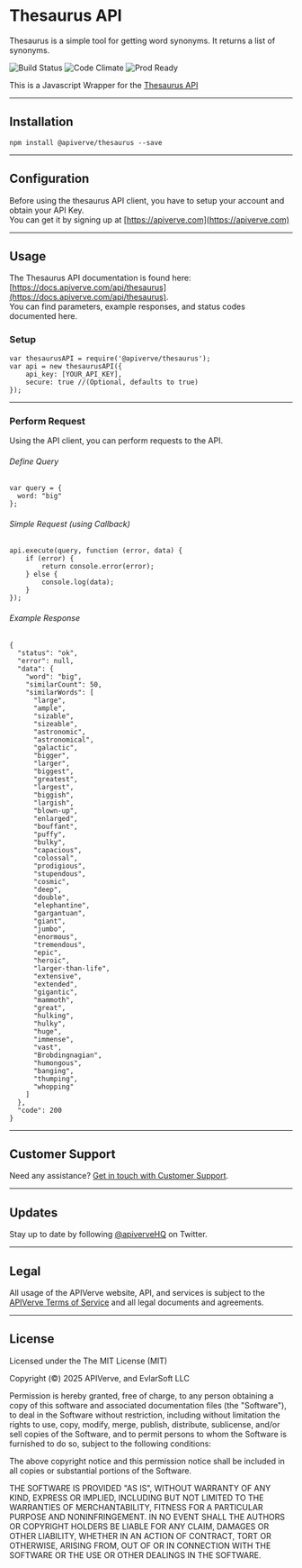 Thesaurus API
============

Thesaurus is a simple tool for getting word synonyms. It returns a list of synonyms.

![Build Status](https://img.shields.io/badge/build-passing-green)
![Code Climate](https://img.shields.io/badge/maintainability-B-purple)
![Prod Ready](https://img.shields.io/badge/production-ready-blue)

This is a Javascript Wrapper for the [Thesaurus API](https://apiverve.com/marketplace/api/thesaurus)

---

## Installation
	npm install @apiverve/thesaurus --save

---

## Configuration

Before using the thesaurus API client, you have to setup your account and obtain your API Key.  
You can get it by signing up at [https://apiverve.com](https://apiverve.com)

---

## Usage

The Thesaurus API documentation is found here: [https://docs.apiverve.com/api/thesaurus](https://docs.apiverve.com/api/thesaurus).  
You can find parameters, example responses, and status codes documented here.

### Setup

```
var thesaurusAPI = require('@apiverve/thesaurus');
var api = new thesaurusAPI({
    api_key: [YOUR_API_KEY],
    secure: true //(Optional, defaults to true)
});
```

---


### Perform Request
Using the API client, you can perform requests to the API.

###### Define Query

```
var query = {
  word: "big"
};
```

###### Simple Request (using Callback)

```
api.execute(query, function (error, data) {
    if (error) {
        return console.error(error);
    } else {
        console.log(data);
    }
});
```

###### Example Response

```
{
  "status": "ok",
  "error": null,
  "data": {
    "word": "big",
    "similarCount": 50,
    "similarWords": [
      "large",
      "ample",
      "sizable",
      "sizeable",
      "astronomic",
      "astronomical",
      "galactic",
      "bigger",
      "larger",
      "biggest",
      "greatest",
      "largest",
      "biggish",
      "largish",
      "blown-up",
      "enlarged",
      "bouffant",
      "puffy",
      "bulky",
      "capacious",
      "colossal",
      "prodigious",
      "stupendous",
      "cosmic",
      "deep",
      "double",
      "elephantine",
      "gargantuan",
      "giant",
      "jumbo",
      "enormous",
      "tremendous",
      "epic",
      "heroic",
      "larger-than-life",
      "extensive",
      "extended",
      "gigantic",
      "mammoth",
      "great",
      "hulking",
      "hulky",
      "huge",
      "immense",
      "vast",
      "Brobdingnagian",
      "humongous",
      "banging",
      "thumping",
      "whopping"
    ]
  },
  "code": 200
}
```

---

## Customer Support

Need any assistance? [Get in touch with Customer Support](https://apiverve.com/contact).

---

## Updates
Stay up to date by following [@apiverveHQ](https://twitter.com/apiverveHQ) on Twitter.

---

## Legal

All usage of the APIVerve website, API, and services is subject to the [APIVerve Terms of Service](https://apiverve.com/terms) and all legal documents and agreements.

---

## License
Licensed under the The MIT License (MIT)

Copyright (&copy;) 2025 APIVerve, and EvlarSoft LLC

Permission is hereby granted, free of charge, to any person obtaining a copy of this software and associated documentation files (the "Software"), to deal in the Software without restriction, including without limitation the rights to use, copy, modify, merge, publish, distribute, sublicense, and/or sell copies of the Software, and to permit persons to whom the Software is furnished to do so, subject to the following conditions:

The above copyright notice and this permission notice shall be included in all copies or substantial portions of the Software.

THE SOFTWARE IS PROVIDED "AS IS", WITHOUT WARRANTY OF ANY KIND, EXPRESS OR IMPLIED, INCLUDING BUT NOT LIMITED TO THE WARRANTIES OF MERCHANTABILITY, FITNESS FOR A PARTICULAR PURPOSE AND NONINFRINGEMENT. IN NO EVENT SHALL THE AUTHORS OR COPYRIGHT HOLDERS BE LIABLE FOR ANY CLAIM, DAMAGES OR OTHER LIABILITY, WHETHER IN AN ACTION OF CONTRACT, TORT OR OTHERWISE, ARISING FROM, OUT OF OR IN CONNECTION WITH THE SOFTWARE OR THE USE OR OTHER DEALINGS IN THE SOFTWARE.